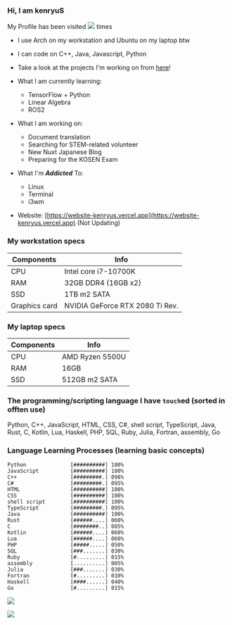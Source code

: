 ### Hi, I am kenryuS

My Profile has been visited ![](https://komarev.com/ghpvc/?username=your-github-username&color=green&style=for-the-badge) times

- I use Arch on my workstation and Ubuntu on my laptop btw
- I can code on C++, Java, Javascript, Python
- Take a look at the projects I'm working on from [here](https://github.com/kenryuS?tab=projects)!
- What I am currently learning:
    - TensorFlow + Python
    - Linear Algebra
    - ROS2
- What I am working on:
    - Document translation
    - Searching for STEM-related volunteer
    - New Nuxt Japanese Blog
    - Preparing for the KOSEN Exam
- What I'm ***Addicted*** To:
    - Linux
    - Terminal
    - i3wm

- Website: [https://website-kenryus.vercel.app](https://website-kenryus.vercel.app) (Not Updating)

### My workstation specs

|Components|Info|
|---|---|
|CPU|Intel core i7-10700K|
|RAM|32GB DDR4 (16GB x2)|
|SSD|1TB m2 SATA|
|Graphics card|NVIDIA GeForce RTX 2080 Ti Rev.|

### My laptop specs

|Components|Info|
|---|---|
|CPU|AMD Ryzen 5500U|
|RAM|16GB|
|SSD|512GB m2 SATA|

### The programming/scripting language I have `touch`ed (sorted in offten use)

Python, C++, JavaScript, HTML, CSS, C#, shell script, TypeScript, Java, Rust, C, Kotlin, Lua, Haskell, PHP, SQL, Ruby, Julia, Fortran, assembly, Go

### Language Learning Processes (learning basic concepts)

```
Python              [##########] 100%
JavaScript          [##########] 100%
C++                 [#########.] 098%
C#                  [#########.] 095%
HTML                [##########] 100%
CSS                 [##########] 100%
shell script        [##########] 100%
TypeScript          [#########.] 095%
Java                [##########] 100%
Rust                [######....] 060%
C                   [########..] 085%
Kotlin              [######....] 060%
Lua                 [######....] 060%
PHP                 [#####.....] 050%
SQL                 [###.......] 030%
Ruby                [#.........] 015%
assembly            [..........] 005%
Julia               [###.......] 030%
Fortran             [#.........] 010%
Haskell             [####......] 040%
Go                  [#.........] 015%
```

<img align=center src="https://github-readme-stats-mu-wine.vercel.app/api?username=kenryuS&show_icons=true&theme=onedark"><br>

<img align=center src="https://github-readme-stats-mu-wine.vercel.app/api/top-langs/?username=kenryuS&layout=compact&theme=onedark">
